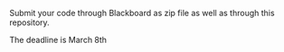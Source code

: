 Submit your code through Blackboard as zip file as well as through this repository.

The deadline is March 8th 
